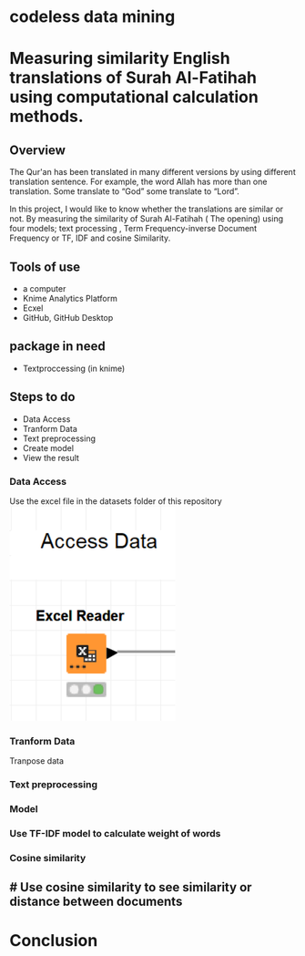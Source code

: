 # codeless data mining
# Measuring similarity English translations of Surah Al-Fatihah using computational calculation methods.
 
## Overview
   The Qur'an has been translated in many different versions by using different translation sentence. For example, the word Allah has more than one translation. Some translate to “God” some translate to “Lord”.

   In this project, I would like to know whether the translations are similar or not. By measuring the similarity of Surah Al-Fatihah ( The opening) using four models; text processing , Term Frequency-inverse Document Frequency or TF, IDF and cosine Similarity.


## Tools of use
- a computer
- Knime Analytics Platform
- Ecxel
- GitHub, GitHub Desktop

## package in need
- Textproccessing (in knime)
 
## Steps to do
- Data Access 
- Tranform Data
- Text preprocessing
- Create model 
- View the result

###  Data Access 

Use the excel file in the datasets folder of this repository
![](1.png)
###  Tranform Data

Tranpose data 



###  Text preprocessing



###  Model 



###  Use TF-IDF model to calculate weight of words



  
###  Cosine similarity


## # Use cosine similarity to see similarity or distance between documents



# Conclusion
  

 
